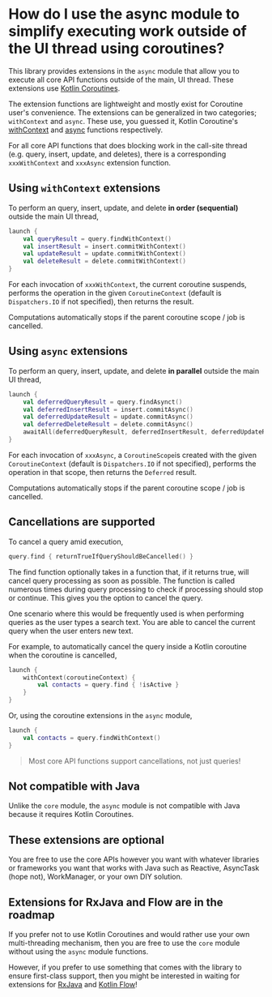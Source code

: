 # How do I use the async module to simplify executing work outside of the UI thread using coroutines?

This library provides extensions in the `async` module that allow you to execute all core API 
functions outside of the main, UI thread. These extensions use [Kotlin Coroutines][coroutines].

The extension functions are lightweight and mostly exist for Coroutine user's convenience. The 
extensions can be generalized in two categories; `withContext` and `async`. These use, you guessed
it, Kotlin Coroutine's [withContext][with-context] and [async][async] functions respectively.

For all core API functions that does blocking work in the call-site thread (e.g. query, insert,
update, and deletes), there is a corresponding `xxxWithContext` and `xxxAsync` extension function.

## Using `withContext` extensions

To perform an query, insert, update, and delete **in order (sequential)** outside the main UI thread,

```kotlin
launch {
    val queryResult = query.findWithContext()
    val insertResult = insert.commitWithContext()
    val updateResult = update.commitWithContext()
    val deleteResult = delete.commitWithContext()
}
```

For each invocation of `xxxWithContext`, the current coroutine suspends, performs the operation in 
the given `CoroutineContext` (default is `Dispatchers.IO` if not specified), then returns the
result.

Computations automatically stops if the parent coroutine scope / job is cancelled.

## Using `async` extensions

To perform an query, insert, update, and delete **in parallel** outside the main UI thread,

```kotlin
launch {
    val deferredQueryResult = query.findAsynct()
    val deferredInsertResult = insert.commitAsync()
    val deferredUpdateResult = update.commitAsync()
    val deferredDeleteResult = delete.commitAsync()
    awaitAll(deferredQueryResult, deferredInsertResult, deferredUpdateResult, deferredDeleteResult)
}
```

For each invocation of `xxxAsync`, a `CoroutineScope`is created  with the given `CoroutineContext`
(default is `Dispatchers.IO` if not specified), performs the operation in that scope, then returns 
the `Deferred` result.

Computations automatically stops if the parent coroutine scope / job is cancelled.

## Cancellations are supported

To cancel a query amid execution,

```kotlin
query.find { returnTrueIfQueryShouldBeCancelled() }
```

The find function optionally takes in a function that, if it returns true, will cancel query
processing as soon as possible. The function is called numerous times during query processing to
check if processing should stop or continue. This gives you the option to cancel the query.

One scenario where this would be frequently used is when performing queries as the user types a 
search text. You are able to cancel the current query when the user enters new text.

For example, to automatically cancel the query inside a Kotlin coroutine when the coroutine is
cancelled,

```kotlin
launch {
    withContext(coroutineContext) {
        val contacts = query.find { !isActive }
    }
}
```

Or, using the coroutine extensions in the `async` module,

```kotlin
launch {
    val contacts = query.findWithContext()
}
```

> Most core API functions support cancellations, not just queries!

## Not compatible with Java

Unlike the `core` module, the `async` module is not compatible with Java because it requires Kotlin
Coroutines.

## These extensions are optional

You are free to use the core APIs however you want with whatever libraries or frameworks you want 
that works with Java such as Reactive, AsyncTask (hope not), WorkManager, or your own DIY solution.

## Extensions for RxJava and Flow are in the roadmap

If you prefer not to use Kotlin Coroutines and would rather use your own multi-threading mechanism, 
then you are free to use the `core` module without using the `async` module functions.

However, if you prefer to use something that comes with the library to ensure first-class support,
then you might be interested in waiting for extensions for [RxJava][rx] and [Kotlin Flow][flow]!

[coroutines]: https://kotlinlang.org/docs/coroutines-overview.html
[with-context]: https://kotlin.github.io/kotlinx.coroutines/kotlinx-coroutines-core/kotlinx.coroutines/with-context.html
[async]: https://kotlin.github.io/kotlinx.coroutines/kotlinx-coroutines-core/kotlinx.coroutines/async.html
[flow]: https://github.com/vestrel00/contacts-android/milestone/8
[rx]: https://github.com/vestrel00/contacts-android/milestone/9
